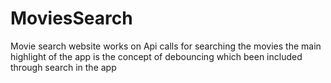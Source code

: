 # MoviesSearch
Movie search website works on Api calls for searching the movies
the main highlight of the app is the concept of debouncing which been included through search in the app

